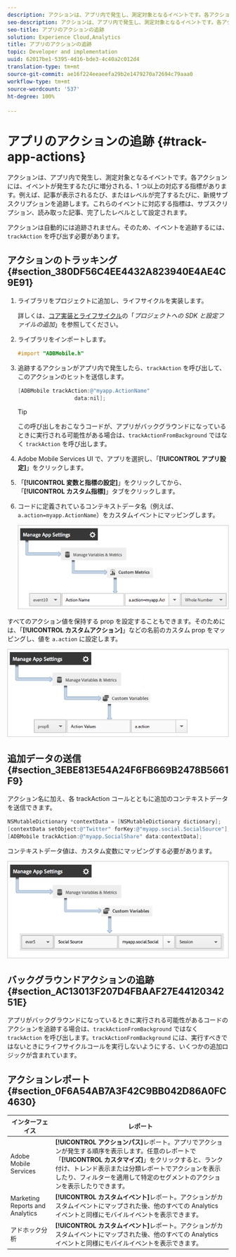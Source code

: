 ```yaml
---
description: アクションは、アプリ内で発生し、測定対象となるイベントです。各アクションには、イベントが発生するたびに増分される、1 つ以上の対応する指標があります。例えば、記事が表示されるたび、またはレベルが完了するたびに、新規サブスクリプションを追跡します。これらのイベントに対応する指標は、サブスクリプション、読み取った記事、完了したレベルとして設定されます。
seo-description: アクションは、アプリ内で発生し、測定対象となるイベントです。各アクションには、イベントが発生するたびに増分される、1 つ以上の対応する指標があります。例えば、記事が表示されるたび、またはレベルが完了するたびに、新規サブスクリプションを追跡します。これらのイベントに対応する指標は、サブスクリプション、読み取った記事、完了したレベルとして設定されます。
seo-title: アプリのアクションの追跡
solution: Experience Cloud,Analytics
title: アプリのアクションの追跡
topic: Developer and implementation
uuid: 62017be1-5395-4d16-bde3-4c40a2c012d4
translation-type: tm+mt
source-git-commit: ae16f224eeaeefa29b2e1479270a72694c79aaa0
workflow-type: tm+mt
source-wordcount: '537'
ht-degree: 100%

---
```



# アプリのアクションの追跡 {#track-app-actions}

アクションは、アプリ内で発生し、測定対象となるイベントです。各アクションには、イベントが発生するたびに増分される、1 つ以上の対応する指標があります。例えば、記事が表示されるたび、またはレベルが完了するたびに、新規サブスクリプションを追跡します。これらのイベントに対応する指標は、サブスクリプション、読み取った記事、完了したレベルとして設定されます。

アクションは自動的には追跡されません。そのため、イベントを追跡するには、`trackAction` を呼び出す必要があります。

## アクションのトラッキング {#section_380DF56C4EE4432A823940E4AE4C9E91}

1. ライブラリをプロジェクトに追加し、ライフサイクルを実装します。

   詳しくは、[コア実装とライフサイクル](/help/ios/getting-started/dev-qs.md)の「*プロジェクトへの SDK と設定ファイルの追加*」を参照してください。
1. ライブラリをインポートします。

   ```objective-c
   #import "ADBMobile.h"
   ```

1. 追跡するアクションがアプリ内で発生したら、`trackAction` を呼び出して、このアクションのヒットを送信します。

   ```objective-c
   [ADBMobile trackAction:@"myapp.ActionName"  
                     data:nil];
   ```

   >[!TIP]
   >
   >この呼び出しをおこなうコードが、アプリがバックグラウンドになっているときに実行される可能性がある場合は、`trackActionFromBackground` ではなく `trackAction` を呼び出します。

1. Adobe Mobile Services UI で、アプリを選択し、「**[!UICONTROL アプリ設定]**」をクリックします。

1. 「**[!UICONTROL 変数と指標の設定]**」をクリックしてから、「**[!UICONTROL カスタム指標]**」タブをクリックします。

1. コードに定義されているコンテキストデータ名（例えば、`a.action=myapp.ActionName`）をカスタムイベントにマッピングします。

   ![](assets/map-event-context-data.png)

すべてのアクション値を保持する prop を設定することもできます。そのためには、「**[!UICONTROL カスタムアクション]**」などの名前のカスタム prop をマッピングし、値を `a.action` に設定します。

![](assets/map-custom-prop.png)

## 追加データの送信 {#section_3EBE813E54A24F6FB669B2478B5661F9}

アクション名に加え、各 trackAction コールとともに追加のコンテキストデータを送信できます。

```objective-c
NSMutableDictionary *contextData = [NSMutableDictionary dictionary]; 
[contextData setObject:@"Twitter" forKey:@"myapp.social.SocialSource"]; 
[ADBMobile trackAction:@"myapp.SocialShare" data:contextData];
```

コンテキストデータ値は、カスタム変数にマッピングする必要があります。

![](assets/map-variable-context-action.png)

## バックグラウンドアクションの追跡 {#section_AC13013F207D4FBAAF27E4412034251E}

アプリがバックグラウンドになっているときに実行される可能性があるコードのアクションを追跡する場合は、`trackActionFromBackground` ではなく `trackAction` を呼び出します。`trackActionFromBackground` には、実行すべきではないときにライフサイクルコールを実行しないようにする、いくつかの追加ロジックが含まれています。

## アクションレポート {#section_0F6A54AB7A3F42C9BB042D86A0FC4630}

| インターフェイス | レポート |
|--- |--- |
| Adobe Mobile Services | **[!UICONTROL アクションパス]**&#x200B;レポート。アプリでアクションが発生する順序を表示します。任意のレポートで「**[!UICONTROL カスタマイズ]**」をクリックすると、ランク付け、トレンド表示または分類レポートでアクションを表示したり、フィルターを適用して特定のセグメントのアクションを表示したりできます。 |
| Marketing Reports and Analytics | **[!UICONTROL カスタムイベント]**&#x200B;レポート。アクションがカスタムイベントにマップされた後、他のすべての Analytics イベントと同様にモバイルイベントを表示できます。 |
| アドホック分析 | **[!UICONTROL カスタムイベント]**&#x200B;レポート。アクションがカスタムイベントにマップされた後、他のすべての Analytics イベントと同様にモバイルイベントを表示できます。 |